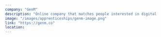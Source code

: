 ```yaml
---
company: "GenM"
description: "Online company that matches people interested in digital marketing with entrepreneurs for three month internships"
image: "/images/apprenticeships/genm-image.png"
link: "https://genm.co"
location:
---
```

